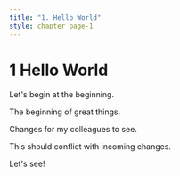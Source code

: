 ```yaml
---
title: "1. Hello World"
style: chapter page-1
---
```


# **1** Hello World

Let's begin at the beginning.

The beginning of great things.

Changes for my colleagues to see.

This should conflict with incoming changes.

Let's see!

